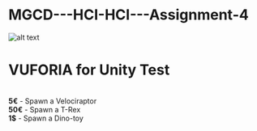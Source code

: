 # MGCD---HCI-HCI---Assignment-4

![alt text](https://github.com/novatia//MGCD---HCI-HCI---Assignment-4/blob/master/demo.JPG)

<h1>VUFORIA for Unity Test</h1>
</br>
<b>5€</b> - Spawn a Velociraptor</br>
<b>50€</b> - Spawn a T-Rex</br>
<b>1$</b> - Spawn a Dino-toy</br>


